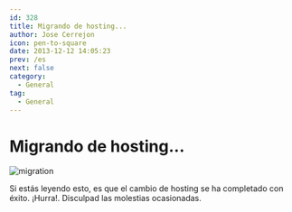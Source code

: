 ```yaml
---
id: 328
title: Migrando de hosting...
author: Jose Cerrejon
icon: pen-to-square
date: 2013-12-12 14:05:23
prev: /es
next: false
category:
  - General
tag:
  - General
---
```


# Migrando de hosting...

![migration](/images/migration.jpg)

Si estás leyendo esto, es que el cambio de hosting se ha completado con éxito. ¡Hurra!. Disculpad las molestias ocasionadas.